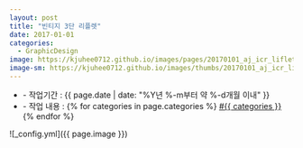 ```yaml
---
layout: post
title: "빈티지 3단 리플렛"
date: 2017-01-01
categories:
  - GraphicDesign
image: https://kjuhee0712.github.io/images/pages/20170101_aj_icr_liflet_02.jpg
image-sm: https://kjuhee0712.github.io/images/thumbs/20170101_aj_icr_liflet_02.jpg
---
```


<ul class="inform">
	<li class="preview__date" itemprop="datePublished" datetime="{{ page.date | date_to_xmlschema }}">- 작업기간 : {{ page.date | date: "%Y년 %-m부터 약 %-d개월 이내" }}</li>
	<li class="preview__catetory" itemprop="catetory">- 작업 내용 :
		{% for categories in page.categories %}
           <a href="/category/{{ categories }}/">#{{ categories }}</a>     
      	{% endfor %}</li>
</ul>

![_config.yml]({{ page.image }})


